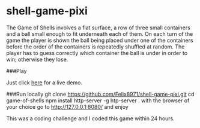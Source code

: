 # shell-game-pixi

The Game of Shells involves a flat surface, a row of three small containers and a ball small enough to fit underneath each of them. On each turn of the game the player is shown the ball being placed under one of the containers before the order of the containers is repeatedly shuffled at random. The player has to guess correctly which container the ball is under in order to win; otherwise they lose.

###Play

Just click [here](http://felixdebon.com/shell-game-pixi/index.html) for a live demo.

###Run locally
git clone https://github.com/Felix8971/shell-game-pixi.git
cd game-of-shells
npm install http-server -g
htp-server .
with the browser of your choice go to http://127.0.0.1:8080/ and enjoy

This was a coding challenge and I coded this game within 24 hours.
